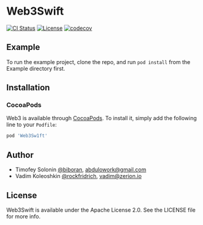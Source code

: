 # Web3Swift

[![CI Status](http://img.shields.io/travis/BlockStoreApp/Web3Swift.svg?style=flat)](https://travis-ci.org/BlockStoreApp/Web3Swift)
[![License](https://img.shields.io/badge/License-Apache%202.0-blue.svg)](https://opensource.org/licenses/Apache-2.0)
[![codecov](https://codecov.io/gh/BlockStoreApp/Web3Swift/branch/develop/graph/badge.svg?token=SY7mpMQbGs)](https://codecov.io/gh/BlockStoreApp/Web3Swift)

## Example

To run the example project, clone the repo, and run `pod install` from the Example directory first.

## Installation

### CocoaPods

Web3 is available through [CocoaPods](https://cocoapods.org/pods/Web3Sw1ft). To install
it, simply add the following line to your `Podfile`:

```ruby
pod 'Web3Sw1ft'
```

## Author

- Timofey Solonin [@biboran](https://github.com/biboran), abdulowork@gmail.com
- Vadim Koleoshkin [@rockfridrich](https://github.com/rockfridrich), vadim@zerion.io

## License

Web3Swift is available under the Apache License 2.0. See the LICENSE file for more info.
